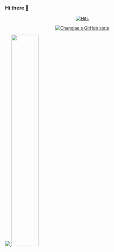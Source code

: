 ### Hi there 👋
  <div align=center>
	
 [![Hits](https://hits.seeyoufarm.com/api/count/incr/badge.svg?url=https%3A%2F%2Fgithub.com%2Flcj1204&count_bg=%2379C83D&title_bg=%23555555&icon=&icon_color=%23E7E7E7&title=hits&edge_flat=false)](https://hits.seeyoufarm.com)
	
[![Changjae's GitHub stats](https://github-readme-stats.vercel.app/api?username=lcj1204&show_icons=true&theme=tokyonight&card_width=100)](https://github.com/lcj1204/github-readme-stats)
  </div>
  
<a href="s">
  <img src="https://github-readme-stats.vercel.app/api/top-langs/?username=lcj1204&exclude_repo=lcj1204.github.io&layout=compact&theme=tokyonight" />
</a>
<a href="s">
  <img src="https://github-readme-stats.vercel.app/api?username=lcj1204&theme=tokyonight&show_icons=true" width="42%" />
</a>

<!--
**lcj1204/lcj1204** is a ✨ _special_ ✨ repository because its `README.md` (this file) appears on your GitHub profile.

Here are some ideas to get you started:

- 🔭 I’m currently working on ...
- 🌱 I’m currently learning ...
- 👯 I’m looking to collaborate on ...
- 🤔 I’m looking for help with ...
- 💬 Ask me about ...
- 📫 How to reach me: ...
- 😄 Pronouns: ...
- ⚡ Fun fact: ...
-->
